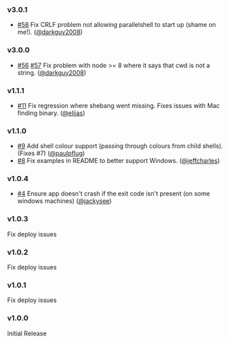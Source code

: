 ### v3.0.1
 - [#58](https://github.com/keithamus/parallelshell/issues/58) Fix CRLF
 problem not allowing parallelshell to start up (shame on me!).
 ([@darkguy2008](https://github.com/darkguy2008))

### v3.0.0
 - [#56](https://github.com/keithamus/parallelshell/issues/56)
   [#57](https://github.com/keithamus/parallelshell/issues/57) Fix problem 
 with node >= 8 where it says that cwd is not a string.
   ([@darkguy2008](https://github.com/darkguy2008))

### v1.1.1

 - [#11](https://github.com/keithamus/parallelshell/pull/11) Fix regression
   where shebang went missing. Fixes issues with Mac finding binary.
   ([@eliias](https://github.com/eliias))

### v1.1.0

 - [#9](https://github.com/keithamus/parallelshell/pull/9) Add shell colour
   support (passing through colours from child shells). (Fixes #7)
   ([@paulpflug](https://github.com/paulpflug))
 - [#8](https://github.com/keithamus/parallelshell/pull/8) Fix examples in
   README to better support Windows.
   ([@jeffcharles](https://github.com/jeffcharles))

### v1.0.4

 - [#4](https://github.com/keithamus/parallelshell/pull/4) Ensure app doesn't
   crash if the exit code isn't present (on some windows machines)
   ([@jackysee](https://github.com/jackysee))

### v1.0.3

Fix deploy issues

### v1.0.2

Fix deploy issues

### v1.0.1

Fix deploy issues

### v1.0.0

Initial Release
